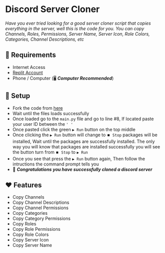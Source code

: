 # Discord Server Cloner
*Have you ever tried looking for a good server cloner script that copies everything in the server, well this is the code for you. You can copy Channels, Roles, Permissions, Server Name, Server Icon, Role Colors, Categories, Channel Descriptions, etc*

## 📝 Requirements
* Internet Access
* [Replit Account](https://replit.com/signup)
* Phone / Computer (🖥️ ***Computer Recommended***)

## 💪 Setup
* Fork the code from [here](https://replit.com/@SkizzyCodes/Server-Cloner?v=1)
* Wait until the files loads successfully
* Once loaded go to the `main.py` file and go to line #8, If located paste your user ID between the `' '`
* Once pasted click the green `▶️ Run` button on the top middle
* Once clicking the `▶️ Run` button will change to `⏹️ Stop` packages will be installed, Wait until the packages are successfully installed. The only way you will know that packages are installed successfully you will see the button turn from `⏹️ Stop` to `▶️ Run`
* Once you see that press the `▶️ Run` button again, Then follow the intructions the command prompt tells you
* 🎉 ***Congratulations you have successfully cloned a discord server***

## ❤️ Features
- Copy Channels
- Copy Channel Descriptions
- Copy Channel Permissions
- Copy Categories
- Copy Category Permissions
- Copy Roles
- Copy Role Permissions
- Copy Role Colors
- Copy Server Icon
- Copy Server Name
